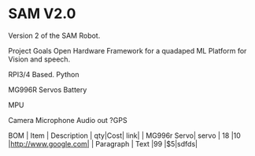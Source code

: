 # SAM V2.0

Version 2 of the SAM Robot.

Project Goals
Open Hardware Framework for a quadaped
ML Platform for Vision and speech.

RPI3/4 Based. Python

MG996R Servos
Battery

MPU

Camera
Microphone
Audio out
?GPS

BOM
| Item     | Description | qty|Cost| link|
| MG996r Servo| servo    | 18 |10  |http://www.google.com|
| Paragraph   | Text     |99  |$5|sdfds|
